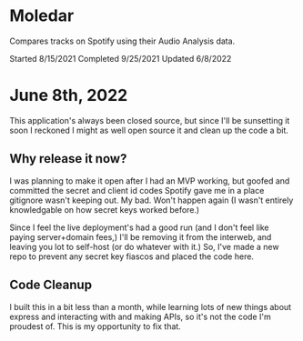 # Moledar

Compares tracks on Spotify using their Audio Analysis data.

Started 8/15/2021
Completed 9/25/2021
Updated 6/8/2022

# June 8th, 2022

This application's always been closed source, but since I'll be sunsetting it soon I reckoned I might as well open source it and clean up the code a bit.

## Why release it now?

I was planning to make it open after I had an MVP working, but goofed and committed the secret and client id codes Spotify gave me in a place gitignore wasn't keeping out. My bad. Won't happen again (I wasn't entirely knowledgable on how secret keys worked before.)

Since I feel the live deployment's had a good run (and I don't feel like paying server+domain fees,) I'll be removing it from the interweb, and leaving you lot to self-host (or do whatever with it.) So, I've made a new repo to prevent any secret key fiascos and placed the code here.

## Code Cleanup

I built this in a bit less than a month, while learning lots of new things about express and interacting with and making APIs, so it's not the code I'm proudest of. This is my opportunity to fix that.
